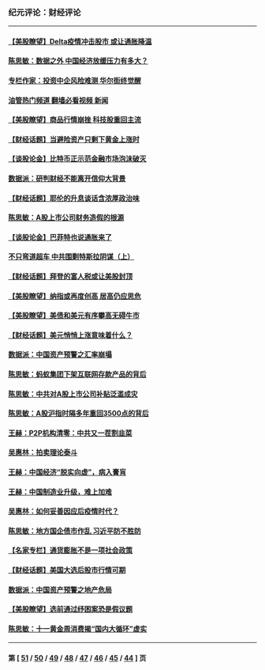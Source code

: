 ### 纪元评论：财经评论
---
#### [【美股瞭望】Delta疫情冲击股市 或让通胀降温](../../pages/nsc1026/n13100297.md?07220330) 
#### [陈思敏：数据之外 中国经济放缓压力有多大？](../../pages/nsc1026/n13085576.md?07220330) 
#### [专栏作家：投资中企风险难测 华尔街终觉醒](../../pages/nsc1026/n13079366.md?07220330) 
#### [油管热门频道 翻墙必看视频 新闻](ok?07220330)
#### [【美股瞭望】商品行情崩挫 科技股重回主流](../../pages/nsc1026/n13029798.md?07220330) 
#### [【财经话题】当避险资产只剩下黄金上涨时](../../pages/nsc1026/n12975626.md?07220330) 
#### [【谈股论金】比特币正示范金融市场泡沫破灭](../../pages/nsc1026/n12961769.md?07220330) 
#### [数据派：研判财经不能离开信仰大背景](../../pages/nsc1026/n12932684.md?07220330) 
#### [【财经话题】耶伦的升息谈话含浓厚政治味](../../pages/nsc1026/n12927299.md?07220330) 
#### [陈思敏：A股上市公司财务造假的根源](../../pages/nsc1026/n11229323.md?07220330) 
#### [【谈股论金】巴菲特也说通胀来了](../../pages/nsc1026/n12922463.md?07220330) 
#### [不只弯道超车 中共围剿特斯拉阴谋（上）](../../pages/nsc1026/n12919595.md?07220330) 
#### [【财经话题】拜登的富人税或让美股封顶](../../pages/nsc1026/n12899125.md?07220330) 
#### [【美股瞭望】纳指或再度创高 居高仍应思危](../../pages/nsc1026/n12878350.md?07220330) 
#### [【美股瞭望】美债和美元有序攀高无碍牛市](../../pages/nsc1026/n12844459.md?07220330) 
#### [【财经话题】美元悄悄上涨意味着什么？](../../pages/nsc1026/n12798222.md?07220330) 
#### [数据派：中国资产预警之汇率崩塌](../../pages/nsc1026/n12774242.md?07220330) 
#### [陈思敏：蚂蚁集团下架互联网存款产品的背后](../../pages/nsc1026/n12719862.md?07220330) 
#### [陈思敏：中共对A股上市公司补贴泛滥成灾](../../pages/nsc1026/n12713263.md?07220330) 
#### [陈思敏：A股沪指时隔多年重回3500点的背后](../../pages/nsc1026/n12675538.md?07220330) 
#### [王赫：P2P机构清零：中共又一茬割韭菜](../../pages/nsc1026/n12614544.md?07220330) 
#### [吴惠林：拍卖理论泰斗](../../pages/nsc1026/n12591360.md?07220330) 
#### [王赫：中国经济“脱实向虚”，病入膏肓](../../pages/nsc1026/n12564946.md?07220330) 
#### [王赫：中国制造业升级，难上加难](../../pages/nsc1026/n12559461.md?07220330) 
#### [吴惠林：如何妥善因应后疫情时代？](../../pages/nsc1026/n12553885.md?07220330) 
#### [陈思敏：地方国企债市作乱 习近平防不胜防](../../pages/nsc1026/n12553384.md?07220330) 
#### [【名家专栏】通货膨胀不是一项社会政策](../../pages/nsc1026/n12528711.md?07220330) 
#### [【财经话题】美国大选后股市行情可期](../../pages/nsc1026/n12514949.md?07220330) 
#### [数据派：中国资产预警之地产危局](../../pages/nsc1026/n12490884.md?07220330) 
#### [【美股瞭望】选前通过纾困案恐是假议题](../../pages/nsc1026/n12487724.md?07220330) 
#### [陈思敏：十一黄金周消费揭“国内大循环”虚实](../../pages/nsc1026/n12468798.md?07220330) 

---
#### 第 [ [51](./51.md?07220330) / [50](./50.md?07220330) / [49](./49.md?07220330) / [48](./48.md?07220330) / [47](./47.md?07220330) / [46](./46.md?07220330) / [45](./45.md?07220330) / [44](./44.md?07220330) ] 页
